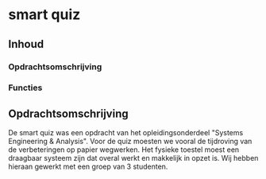 # smart quiz
## Inhoud
### Opdrachtsomschrijving
### Functies
## Opdrachtsomschrijving
De smart quiz was een opdracht van het opleidingsonderdeel "Systems Engineering & Analysis". Voor de quiz moesten we vooral de tijdroving van de verbeteringen op papier wegwerken. Het fysieke toestel moest een draagbaar systeem zijn dat overal werkt en makkelijk in opzet is. Wij hebben hieraan gewerkt met een groep van 3 studenten.
